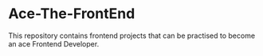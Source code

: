 # Ace-The-FrontEnd
This repository contains frontend projects that can be practised to become an ace Frontend Developer.
